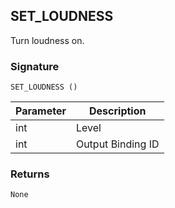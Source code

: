 ## SET\_LOUDNESS

Turn loudness on.


### Signature

`SET_LOUDNESS ()`


| Parameter | Description |
| --- | --- |
| int | Level |
| int | Output Binding ID |


### Returns

`None`